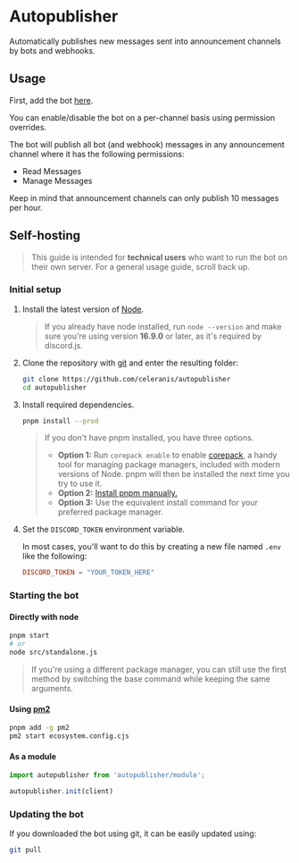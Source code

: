 # Autopublisher

Automatically publishes new messages sent into announcement channels by bots and webhooks.

## Usage
First, add the bot [here](https://discord.com/api/oauth2/authorize?client_id=896487543732834395&permissions=11264&scope=bot%20applications.commands).

You can enable/disable the bot on a per-channel basis using permission overrides.

The bot will publish all bot (and webhook) messages in any announcement channel where it has the following permissions:
- Read Messages
- Manage Messages

Keep in mind that announcement channels can only publish 10 messages per hour.

## Self-hosting
> This guide is intended for **technical users** who want to run the bot on their own server. For a general usage guide, scroll back up.

### Initial setup
1. Install the latest version of [Node](https://nodejs.org/en/).

	> If you already have node installed, run `node --version` and make sure you're using version **16.9.0** or later, as it's required by discord.js.

2. Clone the repository with [git](https://git-scm.com/) and enter the resulting folder:
	```sh
	git clone https://github.com/celeranis/autopublisher
	cd autopublisher
	```

3. Install required dependencies.
	```sh
	pnpm install --prod
	```

	> If you don't have pnpm installed, you have three options.
	> - **Option 1:** Run `corepack enable` to enable [corepack](https://github.com/nodejs/corepack),
	>	a handy tool for managing package managers, included with modern versions of Node.
	>	pnpm will then be installed the next time you try to use it.
	> - **Option 2:** [Install pnpm manually.](https://pnpm.io/installation)
	> - **Option 3:** Use the equivalent install command for your preferred package manager.

4. Set the `DISCORD_TOKEN` environment variable. 
	
	In most cases, you'll want to do this by creating a new file named `.env`
	like the following:
	
	```toml
	DISCORD_TOKEN = "YOUR_TOKEN_HERE"
	```

### Starting the bot

#### Directly with node

```sh
pnpm start
# or
node src/standalone.js
```
> If you're using a different package manager,
> you can still use the first method by switching
> the base command while keeping the same arguments.
	
#### Using [pm2](https://www.npmjs.com/package/pm2)
	
```sh
pnpm add -g pm2
pm2 start ecosystem.config.cjs
```

#### As a module
```js
import autopublisher from 'autopublisher/module';

autopublisher.init(client)
```

### Updating the bot

If you downloaded the bot using git, it can be easily updated using:
```sh
git pull
```